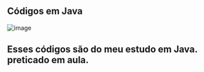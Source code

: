 ## Códigos em Java
![image](https://github.com/Hkaua/codigos-em-java/assets/115200562/829a5f67-c11d-46cc-a69e-b155350ab4c2)

## Esses códigos são do meu estudo em Java. preticado em aula. 
